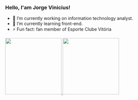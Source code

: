 ### Hello, I'am Jorge Vinicius! 


- 🔭 I’m currently working on information technology analyst.
- 🌱 I’m currently learning front-end.
- ⚡ Fun fact: fan member of Esporte Clube Vitória

<div>
 <a href="https://github.com/jv1899">
 <img height="180em" src="https://github-readme-stats.vercel.app/api?username=jv1899"/>
 <img height="180em" src="https://github.com/jv1899/github-readme-stats"/>
</div>

